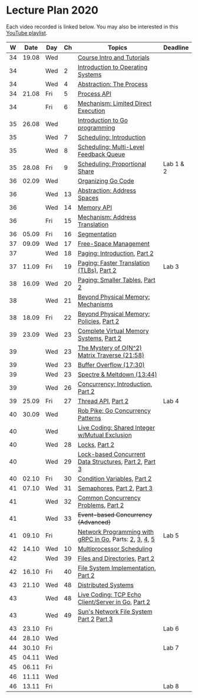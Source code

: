 # Lecture Plan 2020

Each video recorded is linked below.
You may also be interested in this [YouTube playlist](https://www.youtube.com/playlist?list=PLEHv3FhiBSaaQk_RR9TPFnA7Uhgo6GF1F).

| W  | Date  | Day | Ch | Topics                                                                               | Deadline  |
|----|-------|-----|----|--------------------------------------------------------------------------------------|-----------|
| 34 | 19.08 | Wed |    | [Course Intro and Tutorials][1]                                                      |           |
| 34 |       | Wed | 2  | [Introduction to Operating Systems][2]                                               |           |
| 34 |       | Wed | 4  | [Abstraction: The Process][3]                                                        |           |
| 34 | 21.08 | Fri | 5  | [Process API][4]                                                                     |           |
| 34 |       | Fri | 6  | [Mechanism: Limited Direct Execution][5]                                             |           |
| 35 | 26.08 | Wed |    | [Introduction to Go programming][6]                                                  |           |
| 35 |       | Wed | 7  | [Scheduling: Introduction][7]                                                        |           |
| 35 |       | Wed | 8  | [Scheduling: Multi-Level Feedback Queue][8]                                          |           |
| 35 | 28.08 | Fri | 9  | [Scheduling: Proportional Share][9]                                                  | Lab 1 & 2 |
| 36 | 02.09 | Wed |    | [Organizing Go Code][10]                                                             |           |
| 36 |       | Wed | 13 | [Abstraction: Address Spaces][11]                                                    |           |
| 36 |       | Wed | 14 | [Memory API][12]                                                                     |           |
| 36 |       | Fri | 15 | [Mechanism: Address Translation][13]                                                 |           |
| 36 | 05.09 | Fri | 16 | [Segmentation][14]                                                                   |           |
| 37 | 09.09 | Wed | 17 | [Free-Space Management][15]                                                          |           |
| 37 |       | Wed | 18 | [Paging: Introduction][16], [Part 2][17]                                             |           |
| 37 | 11.09 | Fri | 19 | [Paging: Faster Translation (TLBs)][18], [Part 2][19]                                | Lab 3     |
| 38 | 16.09 | Wed | 20 | [Paging: Smaller Tables][20], [Part 2][21]                                           |           |
| 38 |       | Wed | 21 | [Beyond Physical Memory: Mechanisms][22]                                             |           |
| 38 | 18.09 | Fri | 22 | [Beyond Physical Memory: Policies][23], [Part 2][24]                                 |           |
| 39 | 23.09 | Wed | 23 | [Complete Virtual Memory Systems][25], [Part 2][26]                                  |           |
| 39 |       | Wed | 23 | [The Mystery of O(N^2) Matrix Traverse (21:58)][27]                                  |           |
| 39 |       | Wed | 23 | [Buffer Overflow (17:30)][28]                                                        |           |
| 39 |       | Wed | 23 | [Spectre & Meltdown (13:44)][29]                                                     |           |
| 39 |       | Wed | 26 | [Concurrency: Introduction][30], [Part 2][31]                                        |           |
| 39 | 25.09 | Fri | 27 | [Thread API][32], [Part 2][33]                                                       | Lab 4     |
| 40 | 30.09 | Wed |    | [Rob Pike: Go Concurrency Patterns][34]                                              |           |
| 40 |       | Wed |    | [Live Coding: Shared Integer w/Mutual Exclusion][35]                                 |           |
| 40 |       | Wed | 28 | [Locks][36], [Part 2][37]                                                            |           |
| 40 |       | Wed | 29 | [Lock-based Concurrent Data Structures][38], [Part 2][39], [Part 3][40]              |           |
| 40 | 02.10 | Fri | 30 | [Condition Variables][41], [Part 2][42]                                              |           |
| 41 | 07.10 | Wed | 31 | [Semaphores][43], [Part 2][44], [Part 3][45]                                         |           |
| 41 |       | Wed | 32 | [Common Concurrency Problems][46], [Part 2][47]                                      |           |
| 41 |       | Wed | 33 | ~~Event-based Concurrency (Advanced)~~                                               |           |
| 41 | 09.10 | Fri |    | [Network Programming with gRPC in Go][51], Parts: [2][52], [3][53], [4][54], [5][55] | Lab 5     |
| 42 | 14.10 | Wed | 10 | [Multiprocessor Scheduling][48]                                                      |           |
| 42 |       | Wed | 39 | [Files and Directories][49], [Part 2][50]                                            |           |
| 42 | 16.10 | Fri | 40 | [File System Implementation][56], [Part 2][57]                                       |           |
| 43 | 21.10 | Wed | 48 | [Distributed Systems][58]                                                            |           |
| 43 |       | Wed | 48 | [Live Coding: TCP Echo Client/Server in Go][59], [Part 2][60]                        |           |
| 43 |       | Wed | 49 | [Sun's Network File System][61] [Part 2][62] [Part 3][63]                            |           |
| 43 | 23.10 | Fri |    |                                        | Lab 6     |
| 44 | 28.10 | Wed |    |                                        |           |
| 44 | 30.10 | Fri |    |                                        | Lab 7     |
| 45 | 04.11 | Wed |    |                                        |           |
| 45 | 06.11 | Fri |    |                                        |           |
| 46 | 11.11 | Wed |    |                                        |           |
| 46 | 13.11 | Fri |    |                                        | Lab 8     |

[1]: https://youtu.be/oORmvjot6wc
[2]: https://youtu.be/UVpbQnaagYE
[3]: https://youtu.be/ok-nbl2wFbM
[4]: https://youtu.be/Ab3rPs3l-5I
[5]: https://youtu.be/32i0xvcYuJo
[6]: https://youtu.be/vqq96BG9aOo
[7]: https://youtu.be/YHK9xqOsQz0
[8]: https://youtu.be/gb93s6kWLLM
[9]: https://youtu.be/jO6wUeTa0lE
[10]: https://youtu.be/cJmYVEx__c8
[11]: https://youtu.be/VZQkKpY8pB8
[12]: https://youtu.be/cPBYxwNgzYU
[13]: https://youtu.be/CZ3KYVV9X08
[14]: https://youtu.be/Riv_PmvEBc0
[15]: https://youtu.be/AbL6Imqr44g
[16]: https://youtu.be/8dUtAVRqKyI
[17]: https://youtu.be/AtqgKOmNwrU
[18]: https://youtu.be/wymc8KWptDo
[19]: https://youtu.be/_FLZplf8JOM
[20]: https://youtu.be/iPIXEMzPq-s
[21]: https://youtu.be/iRfnZVFYTRE
[22]: https://youtu.be/iyDSULxT4hI
[23]: https://youtu.be/dboKNgOpDFo
[24]: https://youtu.be/cNj1IZrizaU
[25]: https://youtu.be/Aw1fkkj6ymQ
[26]: https://youtu.be/q-C2OhlIrlk
[27]: https://youtu.be/rtfHdM6XSV0
[28]: https://youtu.be/1S0aBV-Waeo
[29]: https://youtu.be/I5mRwzVvFGE
[30]: https://youtu.be/enWyVjihK3c
[31]: https://youtu.be/B5MUHjFfV7w
[32]: https://youtu.be/ERS5CHWq5DI
[33]: https://youtu.be/Rcxt7UAit8Q
[34]: https://youtu.be/f6kdp27TYZs
[35]: https://youtu.be/5jkAxITBTVM
[36]: https://youtu.be/AiaWgIreiCY
[37]: https://youtu.be/sCrWRgqzMGA
[38]: https://youtu.be/AVESx9pPmU4
[39]: https://youtu.be/QSVAsOZ6pd0
[40]: https://youtu.be/NUSHciImsbA
[41]: https://youtu.be/FP4vDkFWx3E
[42]: https://youtu.be/vpcKfxtu2yo
[43]: https://youtu.be/RCNOuKZIoog
[44]: https://youtu.be/rKUiBLaQJlg
[45]: https://youtu.be/5VlspGnJJeQ
[46]: https://youtu.be/bpTqDjMcmjY
[47]: https://youtu.be/6w2EfCZM7cg
[48]: https://youtu.be/4SdyybS7q84
[49]: https://youtu.be/GPNZ2Ztgmng
[50]: https://youtu.be/Q9nhu6Yz1KE
[51]: https://youtu.be/qKGNmmNSgHM
[52]: https://youtu.be/v_rd8h-ox_Y
[53]: https://youtu.be/a41gvwO5xKY
[54]: https://youtu.be/NXqJr6s78Gs
[55]: https://youtu.be/1dp1soZbHBs
[56]: https://youtu.be/bbPAbbq4tEw
[57]: https://youtu.be/mB7U5ETiiVs
[58]: https://youtu.be/rQ02ixlgbno
[59]: https://youtu.be/9t8U4Qs0Lts
[60]: https://youtu.be/2dcWPX4yhDM
[61]: https://youtu.be/Y14A5orAzts
[62]: https://youtu.be/UGrvoXk-JpQ
[63]: https://youtu.be/VYg-iWCgZZY
